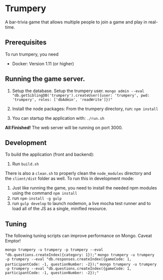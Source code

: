 Trumpery
========

A bar-trivia game that allows multiple people to join a game and play in real-time.

Prerequisites
-----------
To run trumpery, you need

 - Docker: Version 1.11 (or higher)

Running the game server.
-----------
 1. Setup the database.  Setup the trumpery user. 
   `mongo admin --eval "db.getSiblingDB('trumpery').createUser({user: 'trumpery', pwd: 'trumpery', roles: ['dbAdmin', 'readWrite']})"`
   
 2. Install the node packages:  From the trumpery directory, run: `npm install`
 3. You can startup the application with: `./run.sh`
 
 **All Finished!**  The web server will be running on port 3000.   
   
Development
------------

To build the application (front and backend):

1.  Run `build.sh`

There is also a `clean.sh` to properly clean the `node_modules` directory and the `client/dist` folder as well.
To run this in development mode:

1. Just like running the game, you need to install the needed npm modules using the command `npm install`
2. run `npm-install -g gulp`
3. run `gulp develop` to launch nodemon, a live mocha test runner and to load all of the JS as a single, minified resource.

Tuning
------------
The following tuning scripts can improve performance on Mongo. Caveat Emptor!

`mongo trumpery -u trumpery -p trumpery --eval "db.questions.createIndex({category: 1});"`
`mongo trumpery -u trumpery -p trumpery --eval "db.responses.createIndex({gameCode: 1, participantCode: -1, questionNumber: -2});"`
`mongo trumpery -u trumpery -p trumpery --eval "db.questions.createIndex({gameCode: 1, participantCode: -1, questionNumber: -2});"`